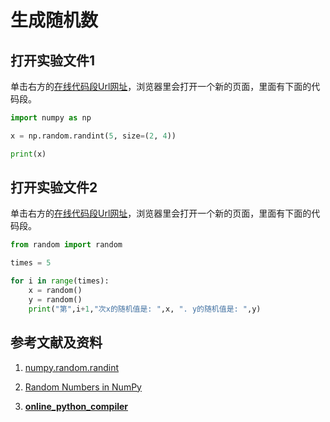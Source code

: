 # 生成随机数

## 打开实验文件1

单击右方的[在线代码段Url网址](http://www.pythontutor.com/visualize.html#code=import%20numpy%20as%20np%0A%0Ax%20%3D%20np.random.randint%285,%20size%3D%282,%204%29%29%0A%0Aprint%28x%29&cumulative=false&heapPrimitives=nevernest&mode=edit&origin=opt-frontend.js&py=py3anaconda&rawInputLstJSON=%5B%5D&textReferences=false)，浏览器里会打开一个新的页面，里面有下面的代码段。

```python
import numpy as np

x = np.random.randint(5, size=(2, 4))

print(x)
```

## 打开实验文件2

单击右方的[在线代码段Url网址](http://www.pythontutor.com/visualize.html#code=from%20random%20import%20random%0A%0Atimes%20%3D%205%0A%0Afor%20i%20in%20range%28times%29%3A%0A%20%20%20%20x%20%3D%20random%28%29%0A%20%20%20%20y%20%3D%20random%28%29%0A%20%20%20%20print%28%22%E7%AC%AC%22,i%2B1,%22%E6%AC%A1x%E7%9A%84%E9%9A%8F%E6%9C%BA%E5%80%BC%E6%98%AF%3A%20%22,x,%20%22.%20y%E7%9A%84%E9%9A%8F%E6%9C%BA%E5%80%BC%E6%98%AF%3A%20%22,y%29%0A&cumulative=false&heapPrimitives=nevernest&mode=edit&origin=opt-frontend.js&py=py3anaconda&rawInputLstJSON=%5B%5D&textReferences=false)，浏览器里会打开一个新的页面，里面有下面的代码段。

```python
from random import random

times = 5

for i in range(times):
    x = random()
    y = random()
    print("第",i+1,"次x的随机值是: ",x, ". y的随机值是: ",y)
```

## 参考文献及资料

1. [numpy.random.randint](https://docs.scipy.org/doc/numpy-1.14.0/reference/generated/numpy.random.randint.html#numpy.random.randint)

2. [Random Numbers in NumPy](https://www.w3schools.com/python/numpy_random.asp)

3. [**online_python_compiler**](https://www.onlinegdb.com/online_python_compiler)


